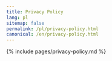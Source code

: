 ```yaml
---
title: Privacy Policy
lang: pl
sitemap: false
permalink: /pl/privacy-policy.html
canonical: /en/privacy-policy.html
---
```


{% include pages/privacy-policy.md %}
 
